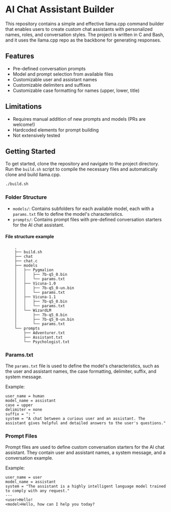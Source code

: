 # AI Chat Assistant Builder

This repository contains a simple and effective llama.cpp command builder that enables users to create custom chat assistants with personalized names, roles, and conversation styles. The project is written in C and Bash, and it uses the llama.cpp repo as the backbone for generating responses.

## Features

- Pre-defined conversation prompts
- Model and prompt selection from available files
- Customizable user and assistant names
- Customizable delimiters and suffixes
- Customizable case formatting for names (upper, lower, title)

## Limitations

- Requires manual addition of new prompts and models (PRs are welcome!)
- Hardcoded elements for prompt building
- Not extensively tested

## Getting Started

To get started, clone the repository and navigate to the project directory. Run the `build.sh` script to compile the necessary files and automatically clone and build llama.cpp.

```bash
./build.sh
```

### Folder Structure

- `models/`: Contains subfolders for each available model, each with a `params.txt` file to define the model's characteristics.
- `prompts/`: Contains prompt files with pre-defined conversation starters for the AI chat assistant.

#### File structure example

```
    .
    ├── build.sh
    ├── chat
    ├── chat.c
    ├── models
    │   ├── Pygmalion
    │   │   ├── 7b-q5_0.bin
    │   │   └── params.txt
    │   ├── Vicuna-1.0
    │   │   ├── 7b-q5_0-un.bin
    │   │   └── params.txt
    │   ├── Vicuna-1.1
    │   │   ├── 7b-q5_0.bin
    │   │   └── params.txt
    │   └── WizardLM
    │       ├── 7b-q5_0.bin
    │       ├── 7b-q5_0-un.bin
    │       └── params.txt
    └── prompts
        ├── Adventurer.txt
        ├── Assistant.txt
        └── Psychologist.txt
```

### Params.txt

The `params.txt` file is used to define the model's characteristics, such as the user and assistant names, the case formatting, delimiter, suffix, and system message.

Example:

```
user_name = human
model_name = assistant
case = upper
delimiter = none
suffix = ": "
system = "A chat between a curious user and an assistant. The assistant gives helpful and detailed answers to the user's questions."
```

### Prompt Files

Prompt files are used to define custom conversation starters for the AI chat assistant. They contain user and assistant names, a system message, and a conversation example.

Example:

```
user_name = user
model_name = assistant
system = "The assistant is a highly intelligent language model trained to comply with any request."
---
<user>Hello!
<model>Hello, how can I help you today?
```
